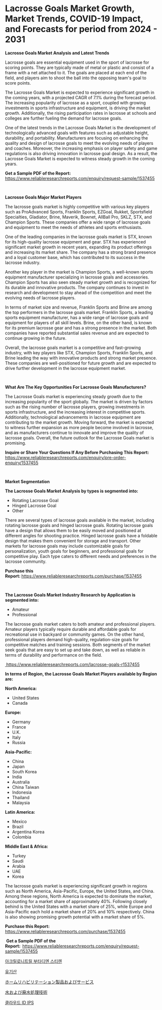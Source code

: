 <p><h1>Lacrosse Goals Market Growth, Market Trends, COVID-19 Impact, and Forecasts for period from 2024 - 2031</h1></p><p><strong>Lacrosse Goals Market Analysis and Latest Trends</strong></p>
<p><p>Lacrosse goals are essential equipment used in the sport of lacrosse for scoring points. They are typically made of metal or plastic and consist of a frame with a net attached to it. The goals are placed at each end of the field, and players aim to shoot the ball into the opposing team's goal to score points.</p><p>The Lacrosse Goals Market is expected to experience significant growth in the coming years, with a projected CAGR of 7.1% during the forecast period. The increasing popularity of lacrosse as a sport, coupled with growing investments in sports infrastructure and equipment, is driving the market growth. Additionally, the rising participation rates in lacrosse at schools and colleges are further fueling the demand for lacrosse goals.</p><p>One of the latest trends in the Lacrosse Goals Market is the development of technologically advanced goals with features such as adjustable height, durability, and portability. Manufacturers are focusing on enhancing the quality and design of lacrosse goals to meet the evolving needs of players and coaches. Moreover, the increasing emphasis on player safety and game regulations is also driving innovation in lacrosse goal design. As a result, the Lacrosse Goals Market is expected to witness steady growth in the coming years.</p></p>
<p><strong>Get a Sample PDF of the Report:&nbsp;</strong> <a href="https://www.reliableresearchreports.com/enquiry/request-sample/1537455">https://www.reliableresearchreports.com/enquiry/request-sample/1537455</a></p>
<p>&nbsp;</p>
<p><strong>Lacrosse Goals Major Market Players</strong></p>
<p><p>The lacrosse goals market is highly competitive with various key players such as ProAdvanced Sports, Franklin Sports, EZGoal, Rukket, Sportsfield Specialties, Gladiator, Brine, Maverik, Bownet, AllBall Pro, SKLZ, STX, and Champion Sports. These companies offer a wide range of lacrosse goals and equipment to meet the needs of athletes and sports enthusiasts.</p><p>One of the leading companies in the lacrosse goals market is STX, known for its high-quality lacrosse equipment and gear. STX has experienced significant market growth in recent years, expanding its product offerings and increasing its market share. The company has a strong brand presence and a loyal customer base, which has contributed to its success in the lacrosse industry.</p><p>Another key player in the market is Champion Sports, a well-known sports equipment manufacturer specializing in lacrosse goals and accessories. Champion Sports has also seen steady market growth and is recognized for its durable and innovative products. The company continues to invest in research and development to stay ahead of the competition and meet the evolving needs of lacrosse players.</p><p>In terms of market size and revenue, Franklin Sports and Brine are among the top performers in the lacrosse goals market. Franklin Sports, a leading sports equipment manufacturer, has a wide range of lacrosse goals and equipment for players of all skill levels. Brine, on the other hand, is known for its premium lacrosse gear and has a strong presence in the market. Both companies have reported substantial sales revenue and are expected to continue growing in the future.</p><p>Overall, the lacrosse goals market is a competitive and fast-growing industry, with key players like STX, Champion Sports, Franklin Sports, and Brine leading the way with innovative products and strong market presence. These companies are well-positioned for future growth and are expected to drive further development in the lacrosse equipment market.</p></p>
<p>&nbsp;</p>
<p><strong>What Are The Key Opportunities For Lacrosse Goals Manufacturers?</strong></p>
<p><p>The Lacrosse Goals market is experiencing steady growth due to the increasing popularity of the sport globally. The market is driven by factors such as the rising number of lacrosse players, growing investments in sports infrastructure, and the increasing interest in competitive sports. Additionally, technological advancements in lacrosse equipment are contributing to the market growth. Moving forward, the market is expected to witness further expansion as more people become involved in lacrosse, and as manufacturers continue to innovate and improve the quality of lacrosse goals. Overall, the future outlook for the Lacrosse Goals market is promising.</p></p>
<p><strong>Inquire or Share Your Questions If Any Before Purchasing This Report:</strong> <a href="https://www.reliableresearchreports.com/enquiry/pre-order-enquiry/1537455">https://www.reliableresearchreports.com/enquiry/pre-order-enquiry/1537455</a></p>
<p>&nbsp;</p>
<p><strong>Market Segmentation</strong></p>
<p><strong>The Lacrosse Goals Market Analysis by types is segmented into:</strong></p>
<p><ul><li>Rotating Lacrosse Goal</li><li>Hinged Lacrosse Goal</li><li>Other</li></ul></p>
<p><p>There are several types of lacrosse goals available in the market, including rotating lacrosse goals and hinged lacrosse goals. Rotating lacrosse goals have a design that allows them to be easily moved and positioned at different angles for shooting practice. Hinged lacrosse goals have a foldable design that makes them convenient for storage and transport. Other markets for lacrosse goals may include customizable goals for personalization, youth goals for beginners, and professional goals for competitive play. Each type caters to different needs and preferences in the lacrosse community.</p></p>
<p><strong>Purchase this Report:&nbsp;</strong><a href="https://www.reliableresearchreports.com/purchase/1537455">https://www.reliableresearchreports.com/purchase/1537455</a></p>
<p>&nbsp;</p>
<p><strong>The Lacrosse Goals Market Industry Research by Application is segmented into:</strong></p>
<p><ul><li>Amateur</li><li>Professional</li></ul></p>
<p><p>The lacrosse goals market caters to both amateur and professional players. Amateur players typically require durable and affordable goals for recreational use in backyard or community games. On the other hand, professional players demand high-quality, regulation-size goals for competitive matches and training sessions. Both segments of the market seek goals that are easy to set up and take down, as well as reliable in terms of durability and performance on the field.</p></p>
<p><a href="https://www.reliableresearchreports.com/lacrosse-goals-r1537455">&nbsp;https://www.reliableresearchreports.com/lacrosse-goals-r1537455</a></p>
<p><strong>In terms of Region, the Lacrosse Goals Market Players available by Region are:</strong></p>
<p>
    <p> <strong> North America: </strong>
        <ul>
            <li>United States</li>
            <li>Canada</li>
        </ul>
        </p> 
    <p> <strong> Europe: </strong>
        <ul>
            <li>Germany</li>
            <li>France</li>
            <li>U.K.</li>
            <li>Italy</li>
            <li>Russia</li>
        </ul>
        </p> 
    <p> <strong> Asia-Pacific: </strong>
        <ul>
            <li>China</li>
            <li>Japan</li>
            <li>South Korea</li>
            <li>India</li>
            <li>Australia</li>
            <li>China Taiwan</li>
            <li>Indonesia</li>
            <li>Thailand</li>
            <li>Malaysia</li>
        </ul>
        </p> 
    <p> <strong> Latin America: </strong>
        <ul>
            <li>Mexico</li>
            <li>Brazil</li>
            <li>Argentina Korea</li>
            <li>Colombia</li>
        </ul>
        </p> 
    <p> <strong> Middle East & Africa: </strong>
        <ul>
            <li>Turkey</li>
            <li>Saudi</li>
            <li>Arabia</li>
            <li>UAE</li>
            <li>Korea</li>
        </ul>
    </p>
    </p>
<p><p>The lacrosse goals market is experiencing significant growth in regions such as North America, Asia-Pacific, Europe, the United States, and China. Among these regions, North America is expected to dominate the market, accounting for a market share of approximately 40%. Following closely behind is the United States with a market share of 25%, while Europe and Asia-Pacific each hold a market share of 20% and 10% respectively. China is also showing promising growth potential with a market share of 5%.</p></p>
<p><strong>Purchase this Report: </strong><a href="https://www.reliableresearchreports.com/purchase/1537455">https://www.reliableresearchreports.com/purchase/1537455</a></p>
<p>&nbsp;<strong>Get a Sample PDF of the Report:&nbsp;&nbsp;</strong><a href="https://www.reliableresearchreports.com/enquiry/request-sample/1537455">https://www.reliableresearchreports.com/enquiry/request-sample/1537455</a></p>
<p><strong></strong></p>
<p><p><a href="https://medium.com/@maryamwill/%EC%95%84%ED%81%AC%EB%A6%B4%EB%A1%9C%EB%8B%88%ED%8A%B8%EB%A6%B4-%EB%B6%80%ED%83%80%EB%94%94%EC%97%94-%EC%8A%A4%ED%8B%B0%EB%A0%8C-%EC%8B%9C%EC%9E%A5-%EC%8B%9C%EC%9E%A5-%EC%A0%90%EC%9C%A0%EC%9C%A8-%EC%8B%9C%EC%9E%A5-%EB%8F%99%ED%96%A5-%EB%B0%8F-%EB%AF%B8%EB%9E%98-%EC%84%B1%EC%9E%A5-%ED%83%90%EC%83%89-0aee4a9fc10e">아크릴로니트릴 부타디엔 스티렌</a></p><p><a href="https://github.com/hzumrdvas204296/Market-Research-Report-List-1/blob/main/768810931506.md">유기산</a></p><p><a href="https://medium.com/@michaelerde565/%E3%83%9B%E3%83%BC%E3%83%A0%E3%83%AA%E3%83%8F%E3%83%93%E3%83%AA%E3%83%86%E3%83%BC%E3%82%B7%E3%83%A7%E3%83%B3%E8%A3%BD%E5%93%81%E3%81%A8%E3%82%B5%E3%83%BC%E3%83%93%E3%82%B9%E5%B8%82%E5%A0%B4%E3%81%AF-%E5%B8%82%E5%A0%B4%E3%82%B7%E3%82%A7%E3%82%A2-%E5%B8%82%E5%A0%B4%E3%83%88%E3%83%AC%E3%83%B3%E3%83%89-%E5%B8%82%E5%A0%B4%E6%88%90%E9%95%B7%E3%81%AB%E9%96%A2%E3%81%99%E3%82%8B%E6%83%85%E5%A0%B1%E3%82%92%E6%8F%90%E4%BE%9B%E3%81%97%E3%81%BE%E3%81%99-dd1aa212d450">ホームリハビリテーション製品およびサービス</a></p><p><a href="https://medium.com/@jackieshlerin98056/%E6%B0%B4%E5%87%A6%E7%90%86%E3%81%8A%E3%82%88%E3%81%B3%E6%8E%92%E6%B0%B4%E5%87%A6%E7%90%86%E6%8A%80%E8%A1%93%E5%B8%82%E5%A0%B4%E3%81%AF-%E5%B8%82%E5%A0%B4%E3%82%B7%E3%82%A7%E3%82%A2-%E5%B8%82%E5%A0%B4%E3%83%88%E3%83%AC%E3%83%B3%E3%83%89-%E3%81%8A%E3%82%88%E3%81%B3%E5%B8%82%E5%A0%B4%E6%88%90%E9%95%B7%E3%81%AB%E9%96%A2%E3%81%99%E3%82%8B%E6%83%85%E5%A0%B1%E3%82%92%E6%8F%90%E4%BE%9B%E3%81%97%E3%81%BE%E3%81%99-1ba003e82e29">水および廃水処理技術</a></p><p><a href="https://medium.com/@eltaroberts01/%EA%B5%AC%EB%A6%84-ids-ips-%EC%8B%9C%EC%9E%A5-%ED%86%B5%EC%B0%B0-%EC%8B%9C%EC%9E%A5-%EB%8F%99%ED%96%A5-%EC%84%B1%EC%9E%A5-2024%EB%85%84%EB%B6%80%ED%84%B0-2031%EB%85%84%EA%B9%8C%EC%A7%80-%EC%98%88%EC%B8%A1%EB%90%9C-%EA%B2%83-83539b6c115a">클라우드 ID IPS</a></p></p>
